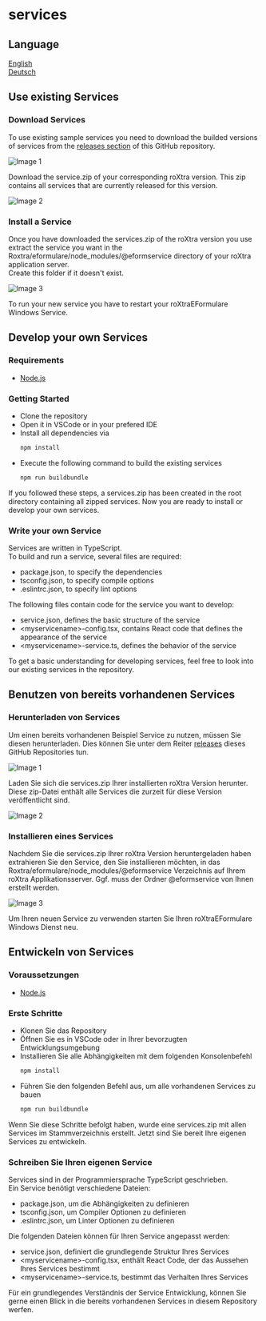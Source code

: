 # services

## Language
[English](#use-existing-services)  
[Deutsch](#benutzen-von-bereits-vorhandenen-services)  

## Use existing Services

### Download Services
To use existing sample services you need to download the builded versions of services from the [releases section](https://github.com/roXtra/services/releases) of this GitHub repository. 

![Image 1](resources/images/services_releases.PNG "Image 1")

Download the service.zip of your corresponding roXtra version. This zip contains all services that are currently released for this version.

![Image 2](resources/images/services_zip.PNG "Image 2")

### Install a Service
Once you have downloaded the services.zip of the roXtra version you use extract the service you want in the Roxtra/eformulare/node_modules/@eformservice directory of your roXtra application server.  
Create this folder if it doesn't exist.

![Image 3](resources/images/service_folder.PNG "Image 3")

To run your new service you have to restart your roXtraEFormulare Windows Service.

## Develop your own Services

### Requirements 
- [Node.js](https://nodejs.org/en/download/)  

### Getting Started
- Clone the repository
- Open it in VSCode or in your prefered IDE
- Install all dependencies via 
  ```javascript
  npm install
  ````
- Execute the following command to build the existing services
  ```javascript
  npm run buildbundle
  ````

If you followed these steps, a services.zip has been created in the root directory containing all zipped services. Now you are ready to install or develop your own services.

### Write your own Service
Services are written in TypeScript.  
To build and run a service, several files are required:  
- package.json, to specify the dependencies
- tsconfig.json, to specify compile options
- .eslintrc.json, to specify lint options

The following files contain code for the service you want to develop:
- service.json, defines the basic structure of the service
- \<myservicename\>-config.tsx, contains React code that defines the appearance of the service
- \<myservicename\>-service.ts, defines the behavior of the service

To get a basic understanding for developing services, feel free to look into our existing services in the repository. 

## Benutzen von bereits vorhandenen Services

### Herunterladen von Services
Um einen bereits vorhandenen Beispiel Service zu nutzen, müssen Sie diesen herunterladen. Dies können Sie unter dem Reiter [releases](https://github.com/roXtra/services/releases) dieses GitHub Repositories tun.  

![Image 1](resources/images/services_releases.PNG "Image 1")

Laden Sie sich die services.zip Ihrer installierten roXtra Version herunter. Diese zip-Datei enthält alle Services die zurzeit für diese Version veröffentlicht sind. 

![Image 2](resources/images/services_zip.PNG "Image 2")

### Installieren eines Services
Nachdem Sie die services.zip Ihrer roXtra Version heruntergeladen haben extrahieren Sie den Service, den Sie installieren möchten, in das Roxtra/eformulare/node_modules/@eformservice Verzeichnis auf Ihrem roXtra Applikationsserver.
Ggf. muss der Ordner @eformservice von Ihnen erstellt werden.  

![Image 3](resources/images/service_folder.PNG "Image 3")

Um Ihren neuen Service zu verwenden starten Sie Ihren roXtraEFormulare Windows Dienst neu.

## Entwickeln von Services

### Voraussetzungen
- [Node.js](https://nodejs.org/de/download/) 

### Erste Schritte
- Klonen Sie das Repository  
- Öffnen Sie es in VSCode oder in Ihrer bevorzugten Entwicklungsumgebung  
- Installieren Sie alle Abhängigkeiten mit dem folgenden Konsolenbefehl  
  ```javascript
  npm install
  ````
- Führen Sie den folgenden Befehl aus, um alle vorhandenen Services zu bauen
  ```javascript
  npm run buildbundle
  ````

Wenn Sie diese Schritte befolgt haben, wurde eine services.zip mit allen Services im Stammverzeichnis erstellt. Jetzt sind Sie bereit Ihre eigenen Services zu entwickeln.

### Schreiben Sie Ihren eigenen Service
Services sind in der Programmiersprache TypeScript geschrieben.  
Ein Service benötigt verschiedene Dateien:  
- package.json, um die Abhängigkeiten zu definieren
- tsconfig.json, um Compiler Optionen zu definieren
- .eslintrc.json, um Linter Optionen zu definieren

Die folgenden Dateien können für Ihren Service angepasst werden:  
- service.json, definiert die grundlegende Struktur Ihres Services
- \<myservicename\>-config.tsx, enthält React Code, der das Aussehen Ihres Services bestimmt
- \<myservicename\>-service.ts, bestimmt das Verhalten Ihres Services

Für ein grundlegendes Verständnis der Service Entwicklung, können Sie gerne einen Blick in die bereits vorhandenen Services in diesem Repository werfen.
